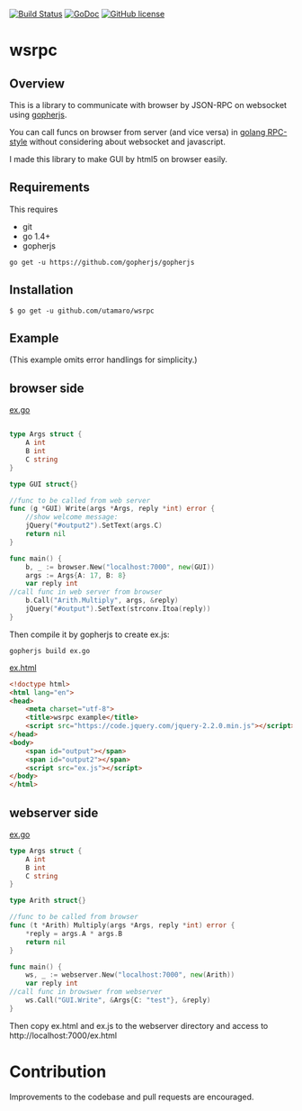 [![Build Status](https://travis-ci.org/utamaro/wsrpc.svg?branch=master)](https://travis-ci.org/utamaro/wsrpc)
[![GoDoc](https://godoc.org/github.com/utamaro/wsrpc?status.svg)](https://godoc.org/github.com/utamaro/wsrpc)
[![GitHub license](https://img.shields.io/badge/license-MIT-blue.svg)](https://raw.githubusercontent.com/utamaro/wsrpc/master/LICENSE)


# wsrpc

## Overview

This is a library to communicate with browser by JSON-RPC on websocket using
[gopherjs](https://github.com/gopherjs/gopherjs).

You can call funcs on browser from server (and vice versa) in [golang RPC-style](https://golang.org/pkg/net/rpc/) without considering about websocket and javascript.

I made this library to make GUI by html5 on browser easily.


## Requirements

This requires

* git
* go 1.4+
* gopherjs
```
go get -u https://github.com/gopherjs/gopherjs
```

## Installation

    $ go get -u github.com/utamaro/wsrpc


## Example
(This example omits error handlings for simplicity.)

## browser side

[ex.go](https://github.com/utamaro/wsrpc/blob/master/example/browser/ex.go)

```go

type Args struct {
	A int
	B int
	C string
}

type GUI struct{}

//func to be called from web server
func (g *GUI) Write(args *Args, reply *int) error {
	//show welcome message:
	jQuery("#output2").SetText(args.C)
	return nil
}

func main() {
	b, _ := browser.New("localhost:7000", new(GUI))
	args := Args{A: 17, B: 8}
	var reply int
//call func in web server from browser 
	b.Call("Arith.Multiply", args, &reply)
	jQuery("#output").SetText(strconv.Itoa(reply))
}
```

Then compile it by gopherjs to create ex.js:

```
gopherjs build ex.go
```


[ex.html](https://github.com/utamaro/wsrpc/blob/master/example/browser/ex.html)
```html
<!doctype html>
<html lang="en">
<head>
    <meta charset="utf-8">
    <title>wsrpc example</title>
    <script src="https://code.jquery.com/jquery-2.2.0.min.js"></script>
</head>
<body>
    <span id="output"></span>
    <span id="output2"></span>
    <script src="ex.js"></script>
</body>
</html>
```

## webserver side

[ex.go](https://github.com/utamaro/wsrpc/blob/master/example/webserver/ex.go)

```go
type Args struct {
	A int
	B int
	C string
}

type Arith struct{}

//func to be called from browser
func (t *Arith) Multiply(args *Args, reply *int) error {
	*reply = args.A * args.B
	return nil
}

func main() {
	ws, _ := webserver.New("localhost:7000", new(Arith))
	var reply int
//call func in browswer from webserver 
	ws.Call("GUI.Write", &Args{C: "test"}, &reply)
}
```

Then copy ex.html and ex.js to the webserver directory and access to http://localhost:7000/ex.html


# Contribution
Improvements to the codebase and pull requests are encouraged.


